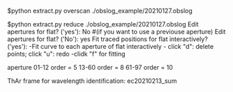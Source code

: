 $python extract.py overscan ./obslog_example/20210127.obslog


$python extract.py reduce ./obslog_example/20210127.obslog
Edit apertures for flat? ('yes'): No #(if you want to use a previouse aperture)
Edit apertures for flat? ('No'): yes 
Fit traced positions for flat interactively? ('yes'):
    -Fit curve to each aperture of flat interactively
          - click "d": delete points; click "u": redo
    -clidk "f" for fitting


aperture 01-12 order = 5
         13-60 order = 8
         61-97 order = 10

ThAr frame for wavelength identification: ec20210213_sum




